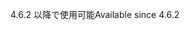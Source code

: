 <span data-ttu-id="b564a-101">4.6.2 以降で使用可能</span><span class="sxs-lookup"><span data-stu-id="b564a-101">Available since 4.6.2</span></span>